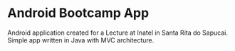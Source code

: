 # Android Bootcamp App
Android application created for a Lecture at Inatel in Santa Rita do Sapucai. Simple app written in Java with MVC architecture.
